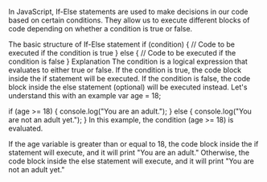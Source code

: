 In JavaScript, If-Else statements are used to make decisions in our code based on certain conditions.
They allow us to execute different blocks of code depending on whether a condition is true or false.

The basic structure of If-Else statement
if (condition) {
  // Code to be executed if the condition is true
} else {
  // Code to be executed if the condition is false
}
Explanation
The condition is a logical expression that evaluates to either true or false.
If the condition is true, the code block inside the if statement will be executed.
If the condition is false, the code block inside the else statement (optional) will be executed instead.
Let's understand this with an example
var age = 18;

if (age >= 18) {
  console.log("You are an adult.");
} else {
  console.log("You are not an adult yet.");
}
In this example, the condition (age >= 18) is evaluated.

If the age variable is greater than or equal to 18, the code block inside the if statement will execute, and it will print "You are an adult."
Otherwise, the code block inside the else statement will execute, and it will print "You are not an adult yet."
